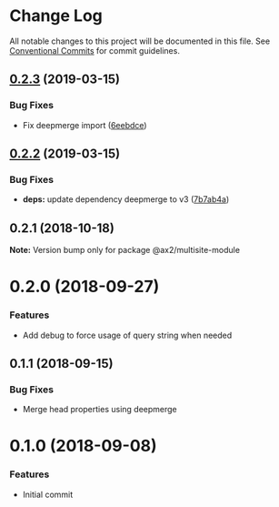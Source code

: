 # Change Log

All notable changes to this project will be documented in this file.
See [Conventional Commits](https://conventionalcommits.org) for commit guidelines.

## [0.2.3](https://github.com/ax2inc/nuxt-modules/compare/@ax2/multisite-module@0.2.2...@ax2/multisite-module@0.2.3) (2019-03-15)


### Bug Fixes

* Fix deepmerge import ([6eebdce](https://github.com/ax2inc/nuxt-modules/commit/6eebdce))





## [0.2.2](https://github.com/ax2inc/nuxt-modules/compare/@ax2/multisite-module@0.2.1...@ax2/multisite-module@0.2.2) (2019-03-15)


### Bug Fixes

* **deps:** update dependency deepmerge to v3 ([7b7ab4a](https://github.com/ax2inc/nuxt-modules/commit/7b7ab4a))





## 0.2.1 (2018-10-18)

**Note:** Version bump only for package @ax2/multisite-module






# 0.2.0 (2018-09-27)


### Features

* Add debug to force usage of query string when needed


## 0.1.1 (2018-09-15)


### Bug Fixes

* Merge head properties using deepmerge



# 0.1.0 (2018-09-08)


### Features

* Initial commit
